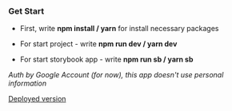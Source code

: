 ### Get Start

- First, write **npm install / yarn** for install necessary packages

- For start project - write **npm run dev / yarn dev**

- For start storybook app - write **npm run sb / yarn sb**

_Auth by Google Account (for now), this app doesn't use personal information_

[Deployed version](https://learningplatform-84f33.web.app/)
